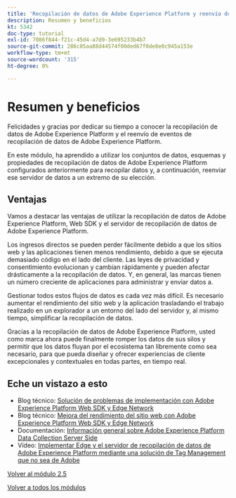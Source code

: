 ```yaml
---
title: 'Recopilación de datos de Adobe Experience Platform y reenvío del lado del servidor en tiempo real: resumen y ventajas'
description: Resumen y beneficios
kt: 5342
doc-type: tutorial
exl-id: 7086f844-f21c-45d4-a7d9-3e695233b4b7
source-git-commit: 286c85aa88d44574f00ded67f0de8e0c945a153e
workflow-type: tm+mt
source-wordcount: '315'
ht-degree: 0%

---
```


# Resumen y beneficios

Felicidades y gracias por dedicar su tiempo a conocer la recopilación de datos de Adobe Experience Platform y el reenvío de eventos de recopilación de datos de Adobe Experience Platform.

En este módulo, ha aprendido a utilizar los conjuntos de datos, esquemas y propiedades de recopilación de datos de Adobe Experience Platform configurados anteriormente para recopilar datos y, a continuación, reenviar ese servidor de datos a un extremo de su elección.

## Ventajas

Vamos a destacar las ventajas de utilizar la recopilación de datos de Adobe Experience Platform, Web SDK y el servidor de recopilación de datos de Adobe Experience Platform.

Los ingresos directos se pueden perder fácilmente debido a que los sitios web y las aplicaciones tienen menos rendimiento, debido a que se ejecuta demasiado código en el lado del cliente. Las leyes de privacidad y consentimiento evolucionan y cambian rápidamente y pueden afectar drásticamente a la recopilación de datos. Y, en general, las marcas tienen un número creciente de aplicaciones para administrar y enviar datos a.

Gestionar todos estos flujos de datos es cada vez más difícil. Es necesario aumentar el rendimiento del sitio web y la aplicación trasladando el trabajo realizado en un explorador a un entorno del lado del servidor y, al mismo tiempo, simplificar la recopilación de datos.

Gracias a la recopilación de datos de Adobe Experience Platform, usted como marca ahora puede finalmente romper los datos de sus silos y permitir que los datos fluyan por el ecosistema tan libremente como sea necesario, para que pueda diseñar y ofrecer experiencias de cliente excepcionales y contextuales en todas partes, en tiempo real.

## Eche un vistazo a esto

- Blog técnico: [Solución de problemas de implementación con Adobe Experience Platform Web SDK y Edge Network](https://medium.com/adobetech/solving-implementation-pain-points-with-adobe-experience-platform-web-sdk-and-edge-network-880b635e6819)
- Blog técnico: [Mejora del rendimiento del sitio web con Adobe Experience Platform Web SDK y Edge Network](https://medium.com/adobetech/boosting-website-performance-with-adobe-experience-platform-web-sdk-and-edge-network-329fcf70fdf9)
- Documentación: [Información general sobre Adobe Experience Platform Data Collection Server Side](https://experienceleague.adobe.com/docs/experience-platform/tags/event-forwarding/overview.html?lang=en#server-side-info)
- Vídeo: [Implementar Edge y el servidor de recopilación de datos de Adobe Experience Platform mediante una solución de Tag Management que no sea de Adobe](https://video.tv.adobe.com/v/331986?quality=12&learn=on&enablevpops)

[Volver al módulo 2.5](./aep-data-collection-ssf.md)

[Volver a todos los módulos](./../../../overview.md)
